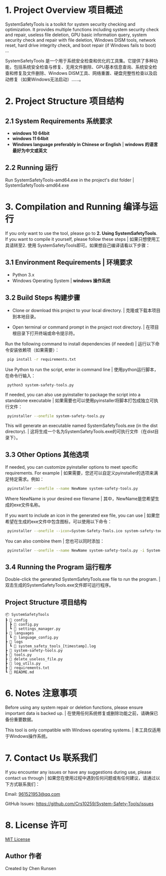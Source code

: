 # 1. Project Overview 项目概述
SystemSafetyTools is a toolkit for system security checking and optimization. It provides multiple functions including system security check and repair, useless file deletion, GPU basic information query, system security check and repair with file deletion, Windows DISM tools, network reset, hard drive integrity check, and boot repair (if Windows fails to boot) ...

SystemSafetyTools 是一个用于系统安全检查和优化的工具集。它提供了多种功能，包括系统安全检查与修复、无用文件删除、GPU基本信息查询、系统安全检查和修复及文件删除、Windows DISM工具、网络重置、硬盘完整性检查以及启动修复（如果Windows无法启动）......。

# 2. Project Structure 项目结构

## 2.1 System Requirements 系统要求
-  **windows 10 64bit** 
-  **windows 11 64bit**
-  **Windows language preferably in Chinese or English** | **windows 的语言最好为中文或英文**

## 2.2 Running 运行
Run SystemSafetyTools-amd64.exe in the project's dist folder | SystemSafetyTools-amd64.exe

# 3. Compilation and Running 编译与运行
If you only want to use the tool, please go to **2. Using SystemSafetyTools**. If you want to compile it yourself, please follow these steps | 如果只想使用工具请转至2. 使用 SystemSafetyTools即可。如果想自己编译请看以下步骤：

## 3.1 Environment Requirements | 环境要求
- Python 3.x
- Windows Operating System | **windows 操作系统**

## 3.2 Build Steps 构建步骤
- Clone or download this project to your local directory. | 克隆或下载本项目到本地目录。

- Open terminal or command prompt in the project root directory. | 在项目根目录下打开终端或命令提示符。

Run the following command to install dependencies (if needed) | 运行以下命令安装依赖项（如果需要）：
   ```bash
    pip install -r requirements.txt
   ```
Use Python to run the script, enter in command line | 使用python运行脚本，在命令行输入：
   ```bash
    python3 system-safety-tools.py
   ```
If needed, you can also use pyinstaller to package the script into a standalone executable | 如果需要也可以使用pyinstaller将脚本打包成独立可执行文件：
   ```bash
    pyinstaller --onefile system-safety-tools.py
   ```
This will generate an executable named SystemSafetyTools.exe (in the dist directory). | 这将生成一个名为SystemSafetyTools.exe的可执行文件（在dist目录下）。

## 3.3 Other Options 其他选项
If needed, you can customize pyinstaller options to meet specific requirements. For example | 如果需要，您还可以自定义pyinstaller的选项来满足特定需求。例如：
   ```bash
    pyinstaller --onefile --name NewName system-safety-tools.py
   ```
Where NewName is your desired exe filename | 其中，NewName是您希望生成的exe文件名称。

If you want to include an icon in the generated exe file, you can use | 如果您希望在生成的exe文件中包含图标，可以使用以下命令：
   ```bash
    pyinstaller --onefile --icon=System-Safety-Tools.ico system-safety-tools.py
   ```
You can also combine them | 您也可以同时添加：
   ```bash
    pyinstaller --onefile --name NewName system-safety-tools.py -i System-Safety-Tools.ico
   ```

## 3.4 Running the Program 运行程序
Double-click the generated SystemSafetyTools.exe file to run the program. | 双击生成的SystemSafetyTools.exe文件即可运行程序。

## Project Structure 项目结构
```
📦 SystemSafetyTools
┣ 📂 config
┃ ┣ 📜 config.py
┃ ┗ 📜 settings_manager.py
┣ 📂 languages
┃ ┗ 📜 language_config.py
┣ 📂 logs
┃ ┗ 📜 system_safety_tools_[timestamp].log
┣ 📜 system-safety-tools.py
┣ 📜 tools.py
┣ 📜 delete_useless_file.py
┣ 📜 log_utils.py
┣ 📜 requirements.txt
┗ 📜 README.md
```

# 6. Notes 注意事项
Before using any system repair or deletion functions, please ensure important data is backed up.
 | 在使用任何系统修复或删除功能之前，请确保已备份重要数据。

This tool is only compatible with Windows operating systems. | 本工具仅适用于Windows操作系统。

# 7. Contact Us 联系我们
If you encounter any issues or have any suggestions during use, please contact us through | 如果您在使用过程中遇到任何问题或有任何建议，请通过以下方式联系我们：

Email: 961521953@qq.com

GitHub Issues: https://github.com/Crs10259/System-Safety-Tools/issues

# 8. License 许可
[MIT License](LICENSE)

## Author 作者

Created by Chen Runsen 